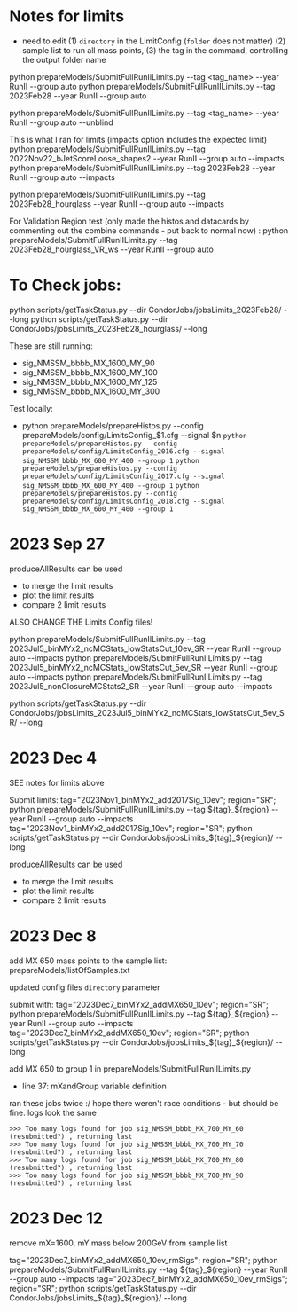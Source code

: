 # Notes for limits

- need to edit
(1) `directory` in the LimitConfig (`folder` does not matter)
(2) sample list to run all mass points,
(3) the tag in the command, controlling the output folder name


python prepareModels/SubmitFullRunIILimits.py --tag <tag_name> --year RunII --group auto
python prepareModels/SubmitFullRunIILimits.py --tag 2023Feb28 --year RunII --group auto

python prepareModels/SubmitFullRunIILimits.py --tag <tag_name> --year RunII --group auto --unblind



This is what I ran for limits (impacts option includes the expected limit)
python prepareModels/SubmitFullRunIILimits.py --tag 2022Nov22_bJetScoreLoose_shapes2  --year RunII --group auto --impacts
python prepareModels/SubmitFullRunIILimits.py --tag 2023Feb28  --year RunII --group auto --impacts

python prepareModels/SubmitFullRunIILimits.py --tag 2023Feb28_hourglass --year RunII --group auto --impacts

For Validation Region test (only made the histos and datacards by commenting out the combine commands - put back to normal now) :
python prepareModels/SubmitFullRunIILimits.py --tag 2023Feb28_hourglass_VR_ws --year RunII --group auto



# To Check jobs:
python scripts/getTaskStatus.py --dir CondorJobs/jobsLimits_2023Feb28/ --long
python scripts/getTaskStatus.py --dir CondorJobs/jobsLimits_2023Feb28_hourglass/ --long

These are still running:
- sig_NMSSM_bbbb_MX_1600_MY_90
- sig_NMSSM_bbbb_MX_1600_MY_100
- sig_NMSSM_bbbb_MX_1600_MY_125
- sig_NMSSM_bbbb_MX_1600_MY_300



Test locally:
- python prepareModels/prepareHistos.py --config prepareModels/config/LimitsConfig_$1.cfg --signal $n
	`python prepareModels/prepareHistos.py --config prepareModels/config/LimitsConfig_2016.cfg --signal sig_NMSSM_bbbb_MX_600_MY_400 --group 1`
	`python prepareModels/prepareHistos.py --config prepareModels/config/LimitsConfig_2017.cfg --signal sig_NMSSM_bbbb_MX_600_MY_400 --group 1`
	`python prepareModels/prepareHistos.py --config prepareModels/config/LimitsConfig_2018.cfg --signal sig_NMSSM_bbbb_MX_600_MY_400 --group 1`

# 2023 Sep 27
produceAllResults can be used
- to merge the limit results
- plot the limit results
- compare 2 limit results

ALSO CHANGE THE Limits Config files!

python prepareModels/SubmitFullRunIILimits.py --tag 2023Jul5_binMYx2_ncMCStats_lowStatsCut_10ev_SR --year RunII --group auto --impacts
python prepareModels/SubmitFullRunIILimits.py --tag 2023Jul5_binMYx2_ncMCStats_lowStatsCut_5ev_SR --year RunII --group auto --impacts
python prepareModels/SubmitFullRunIILimits.py --tag 2023Jul5_nonClosureMCStats2_SR --year RunII --group auto --impacts

python scripts/getTaskStatus.py --dir CondorJobs/jobsLimits_2023Jul5_binMYx2_ncMCStats_lowStatsCut_5ev_SR/ --long

# 2023 Dec 4

SEE notes for limits above

Submit limits:
tag="2023Nov1_binMYx2_add2017Sig_10ev"; region="SR"; python prepareModels/SubmitFullRunIILimits.py --tag ${tag}_${region} --year RunII --group auto --impacts
tag="2023Nov1_binMYx2_add2017Sig_10ev"; region="SR"; python scripts/getTaskStatus.py --dir CondorJobs/jobsLimits_${tag}_${region}/ --long

produceAllResults can be used
- to merge the limit results
- plot the limit results
- compare 2 limit results

# 2023 Dec 8

add MX 650 mass points to the sample list:
prepareModels/listOfSamples.txt

updated config files `directory` parameter

submit with:
tag="2023Dec7_binMYx2_addMX650_10ev"; region="SR"; python prepareModels/SubmitFullRunIILimits.py --tag ${tag}_${region} --year RunII --group auto --impacts
tag="2023Dec7_binMYx2_addMX650_10ev"; region="SR"; python scripts/getTaskStatus.py --dir CondorJobs/jobsLimits_${tag}_${region}/ --long

add MX 650 to group 1 in
prepareModels/SubmitFullRunIILimits.py
- line 37: mXandGroup variable definition

ran these jobs twice :/
hope there weren't race conditions - but should be fine. logs look the same
```
>>> Too many logs found for job sig_NMSSM_bbbb_MX_700_MY_60  (resubmitted?) , returning last
>>> Too many logs found for job sig_NMSSM_bbbb_MX_700_MY_70  (resubmitted?) , returning last
>>> Too many logs found for job sig_NMSSM_bbbb_MX_700_MY_80  (resubmitted?) , returning last
>>> Too many logs found for job sig_NMSSM_bbbb_MX_700_MY_90  (resubmitted?) , returning last
```

# 2023 Dec 12

remove mX=1600, mY mass below 200GeV from sample list

tag="2023Dec7_binMYx2_addMX650_10ev_rmSigs"; region="SR"; python prepareModels/SubmitFullRunIILimits.py --tag ${tag}_${region} --year RunII --group auto --impacts
tag="2023Dec7_binMYx2_addMX650_10ev_rmSigs"; region="SR"; python scripts/getTaskStatus.py --dir CondorJobs/jobsLimits_${tag}_${region}/ --long

